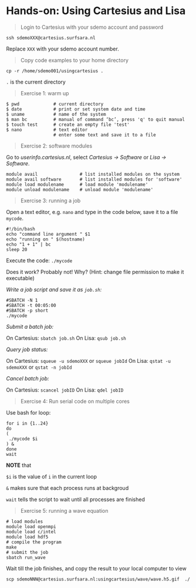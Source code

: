# Hands-on: Using Cartesius and Lisa

> Login to Cartesius with your sdemo account and password

`ssh sdemoXXX@cartesius.surfsara.nl`

Replace `XXX` with your sdemo account number.

> Copy code examples to your home directory

`cp -r /home/sdemo001/usingcartesius .`

`.` is the current directory

> Exercise 1: warm up

```
$ pwd             # current directory 
$ date            # print or set system date and time 
$ uname           # name of the system 
$ man bc          # manual of command ‘bc’, press 'q' to quit manual
$ touch test      # create an empty file 'test'
$ nano            # text editor
                  # enter some text and save it to a file
```

> Exercise 2: software modules

Go to *userinfo.cartesius.nl*, select *Cartesius -> Software* or *Lisa -> Software*.

```
module avail                # list installed modules on the system
module avail software       # list installed modules for 'software'
module load modulename      # load module 'modulename'
module unload modulename    # unload module 'modulename'
```

> Exercise 3: running a job

Open a text editor, e.g. `nano` and type in the code below, save it to a file `mycode`.

```
#!/bin/bash
echo "command line argument " $1
echo "running on " $(hostname)
echo "1 + 1" | bc
sleep 20
```

Execute the code:
`./mycode`

Does it work? Probably not! Why?
(Hint: change file permission to make it executable)

*Write a job script and save it as `job.sh`:*

```
#SBATCH -N 1
#SBATCH -t 00:05:00
#SBATCH -p short
./mycode
```

*Submit a batch job:*

On Cartesius: `sbatch job.sh`
On Lisa: `qsub job.sh`

*Query job status:*

On Cartesius: `squeue -u sdemoXXX` or `squeue jobId`
On Lisa: `qstat -u sdemoXXX` or `qstat -n jobId`

*Cancel batch job:*

On Cartesius: `scancel jobID`
On Lisa: `qdel jobID`

> Exercise 4: Run serial code on multiple cores

Use bash for loop:

```
for i in {1..24}
do
(
 ./mycode $i
) &
done
wait
```

**NOTE** that

`$i` is the value of `i` in the current loop

`&` makes sure that each process runs at backgroud

`wait` tells the script to wait until all processes are finished

> Exercise 5: running a wave equation

```
# load modules
module load openmpi
module load c/intel
module load hdf5
# compile the program
make
# submit the job
sbatch run_wave
```

Wait till the job finishes, and copy the result to your local computer to view

```
scp sdemoNNN@cartesius.surfsara.nl:usingcartesius/wave/wave.h5.gif  ./
```


